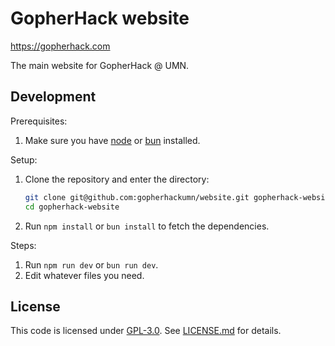 # GopherHack website

https://gopherhack.com

The main website for GopherHack @ UMN.

## Development

Prerequisites:

1. Make sure you have [node] or [bun] installed.

[node]: https://nodejs.org
[bun]: https://bun.sh

Setup:

1. Clone the repository and enter the directory:
   ```bash
   git clone git@github.com:gopherhackumn/website.git gopherhack-website
   cd gopherhack-website
   ```
1. Run `npm install` or `bun install` to fetch the dependencies.

Steps:

1. Run `npm run dev` or `bun run dev`.
1. Edit whatever files you need.

## License

This code is licensed under [GPL-3.0](https://www.gnu.org/licenses/gpl-3.0.en.html). See [LICENSE.md](LICENSE.md) for details.
